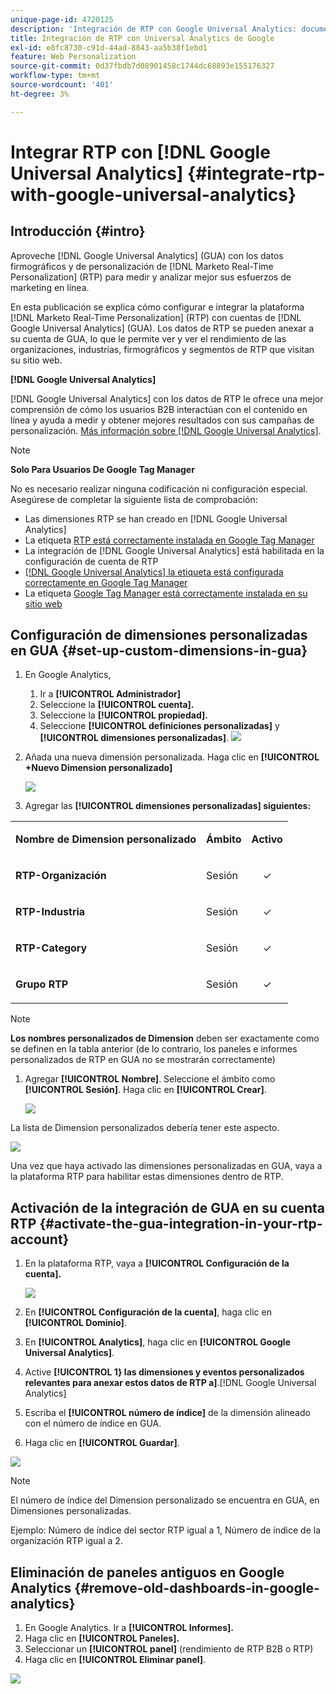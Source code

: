 ```yaml
---
unique-page-id: 4720125
description: 'Integración de RTP con Google Universal Analytics: documentos de Marketo, documentación del producto'
title: Integración de RTP con Universal Analytics de Google
exl-id: e8fc8730-c91d-44ad-8843-aa5b38f1ebd1
feature: Web Personalization
source-git-commit: 0d37fbdb7d08901458c1744dc68893e155176327
workflow-type: tm+mt
source-wordcount: '401'
ht-degree: 3%

---
```


# Integrar RTP con [!DNL Google Universal Analytics] {#integrate-rtp-with-google-universal-analytics}

## Introducción {#intro}

Aproveche [!DNL Google Universal Analytics] (GUA) con los datos firmográficos y de personalización de [!DNL Marketo Real-Time Personalization] (RTP) para medir y analizar mejor sus esfuerzos de marketing en línea.

En esta publicación se explica cómo configurar e integrar la plataforma [!DNL Marketo Real-Time Personalization] (RTP) con cuentas de [!DNL Google Universal Analytics] (GUA). Los datos de RTP se pueden anexar a su cuenta de GUA, lo que le permite ver y ver el rendimiento de las organizaciones, industrias, firmográficos y segmentos de RTP que visitan su sitio web.

**[!DNL Google Universal Analytics]**

[!DNL Google Universal Analytics] con los datos de RTP le ofrece una mejor comprensión de cómo los usuarios B2B interactúan con el contenido en línea y ayuda a medir y obtener mejores resultados con sus campañas de personalización. [Más información sobre [!DNL Google Universal Analytics]](https://support.google.com/analytics/answer/2790010/?hl=en&authuser=1).

>[!NOTE]
>
>**Solo Para Usuarios De Google Tag Manager**
>
>No es necesario realizar ninguna codificación ni configuración especial. Asegúrese de completar la siguiente lista de comprobación:
>
>* Las dimensiones RTP se han creado en [!DNL Google Universal Analytics]
>* La etiqueta [RTP está correctamente instalada en Google Tag Manager](https://docs.marketo.com/display/public/DOCS/Implementing+RTP+using+Google+Tag+Manager)
>* La integración de [!DNL Google Universal Analytics] está habilitada en la configuración de cuenta de RTP
>* [[!DNL Google Universal Analytics] la etiqueta está configurada correctamente en Google Tag Manager](https://support.google.com/tagmanager/answer/6107124?hl=en)
>* La etiqueta [Google Tag Manager está correctamente instalada en su sitio web](https://developers.google.com/tag-manager/quickstart)

## Configuración de dimensiones personalizadas en GUA {#set-up-custom-dimensions-in-gua}

1. En Google Analytics,

   1. Ir a **[!UICONTROL Administrador]**
   1. Seleccione la **[!UICONTROL cuenta].**
   1. Seleccione la **[!UICONTROL propiedad].**
   1. Seleccione **[!UICONTROL definiciones personalizadas]** y **[!UICONTROL dimensiones personalizadas]**.
      ![](assets/image2014-11-29-11-3a2-3a32.png)

1. Añada una nueva dimensión personalizada. Haga clic en **[!UICONTROL +Nuevo Dimension personalizado]**

   ![](assets/image2014-11-29-11-3a8-3a16.png)

1. Agregar las **[!UICONTROL dimensiones personalizadas] siguientes:**

<table> 
 <tbody> 
  <tr> 
   <td><p><strong>Nombre de Dimension personalizado</strong></p></td> 
   <td><p><strong>Ámbito</strong></p></td> 
   <td><p><strong>Activo</strong></p></td> 
  </tr> 
  <tr> 
   <td><p><strong>RTP-Organización</strong></p></td> 
   <td><p>Sesión</p></td> 
   <td><p align="center">✓</p></td> 
  </tr> 
  <tr> 
   <td><p><strong>RTP-Industria</strong></p></td> 
   <td><p>Sesión</p></td> 
   <td><p align="center">✓</p></td> 
  </tr> 
  <tr> 
   <td><p><strong>RTP-Category</strong></p></td> 
   <td><p>Sesión</p></td> 
   <td><p align="center">✓</p></td> 
  </tr> 
  <tr> 
   <td><p><strong>Grupo RTP</strong></p></td> 
   <td><p>Sesión</p></td> 
   <td><p align="center">✓</p></td> 
  </tr> 
 </tbody> 
</table>

>[!NOTE]
>
>**Los nombres personalizados de Dimension** deben ser exactamente como se definen en la tabla anterior (de lo contrario, los paneles e informes personalizados de RTP en GUA no se mostrarán correctamente)

1. Agregar **[!UICONTROL Nombre]**. Seleccione el ámbito como **[!UICONTROL Sesión]**. Haga clic en **[!UICONTROL Crear]**.

   ![](assets/image2014-11-29-11-3a12-3a51.png)

La lista de Dimension personalizados debería tener este aspecto.

![](assets/image2014-11-29-11-36-50-version-2.png)

Una vez que haya activado las dimensiones personalizadas en GUA, vaya a la plataforma RTP para habilitar estas dimensiones dentro de RTP.

## Activación de la integración de GUA en su cuenta RTP {#activate-the-gua-integration-in-your-rtp-account}

1. En la plataforma RTP, vaya a **[!UICONTROL Configuración de la cuenta].**

   ![](assets/image2014-11-29-11-3a27-3a7.png)

1. En **[!UICONTROL Configuración de la cuenta]**, haga clic en **[!UICONTROL Dominio]**.
1. En **[!UICONTROL Analytics]**, haga clic en **[!UICONTROL Google Universal Analytics]**.
1. Active **[!UICONTROL 1} las dimensiones y eventos personalizados relevantes para anexar estos datos de RTP a]**.[!DNL Google Universal Analytics]
1. Escriba el **[!UICONTROL número de índice]** de la dimensión alineado con el número de índice en GUA.
1. Haga clic en **[!UICONTROL Guardar]**.

![](assets/image2014-11-29-11-31-23-version-2.png)

>[!NOTE]
>
>El número de índice del Dimension personalizado se encuentra en GUA, en Dimensiones personalizadas.
>
>Ejemplo: Número de índice del sector RTP igual a 1, Número de índice de la organización RTP igual a 2.

## Eliminación de paneles antiguos en Google Analytics {#remove-old-dashboards-in-google-analytics}

1. En Google Analytics. Ir a **[!UICONTROL Informes].**
1. Haga clic en **[!UICONTROL Paneles].**
1. Seleccionar un **[!UICONTROL panel]** (rendimiento de RTP B2B o RTP)
1. Haga clic en **[!UICONTROL Eliminar panel]**.

![](assets/image2014-11-29-11-3a42-3a55.png)
